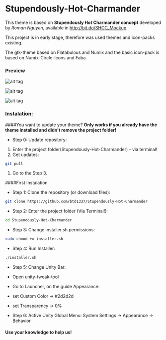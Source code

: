 # Stupendously-Hot-Charmander

This theme is based on **Stupendously Hot Charmander concept** developed by _Roman Nguyen_, available in http://bit.do/SHCC_Mockup.

This project is in early stage, therefore was used themes and icon-packs existing.

The gtk-theme based on Flatabulous and Numix and the basic icon-pack is based on Numix-Circle-Icons and Faba.


### Preview

![alt tag](https://raw.githubusercontent.com/btd1337/Stupendously-Hot-Charmander/master/preview/preview1.png)


![alt tag](https://raw.githubusercontent.com/btd1337/Stupendously-Hot-Charmander/master/preview/preview2.png)


![alt tag](https://raw.githubusercontent.com/btd1337/Stupendously-Hot-Charmander/master/preview/preview3.png)



### Instalation:


####You want to update your theme?
**Only works if you already have the theme installed and didn't remove the project folder!**

* Step 0: Update repository:
1. Enter the project folder(Stupendously-Hot-Charmander) - via terminal!
1. Get updates:
```bash
git pull
```
1. Go to the Step 3.


####First Instalation

* Step 1: Clone the repository (or download files):
```bash
git clone https://github.com/btd1337/Stupendously-Hot-Charmander
```
* Step 2: Enter the project folder (Via Terminal!):
```bash
cd Stupendously-Hot-Charmander
```
* Step 3: Change installer.sh permissions:
```bash
sudo chmod +x installer.sh
```
* Step 4: Run Installer:
```bash
./installer.sh
```
* Step 5: Change Unity Bar:
 * Open unity-tweak-tool
 * Go to Launcher, on the guide Appearance:
 * set Custom Color -> #2d2d2d
 * set Transparency -> 0%

* Step 6: Active Unity Global Menu:
 System Settings -> Appearance -> Behavior


#### Use your knowledge to help us!
